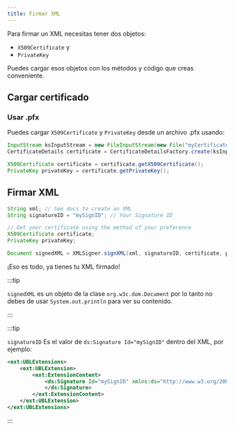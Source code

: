 ```yaml
---
title: Firmar XML
---
```


Para firmar un XML necesitas tener dos objetos:

- `X509Certificate` y
- `PrivateKey`

Puedes cargar esos objetos con los métodos y código que creas conveniente.

## Cargar certificado

### Usar .pfx

Puedes cargar `X509Certificate` y `PrivateKey` desde un archivo .pfx usando:

```java
InputStream ksInputStream = new FileInputStream(new File("myCertificate.pfx"));
CertificateDetails certificate = CertificateDetailsFactory.create(ksInputStream, "myCertificatePassword");

X509Certificate certificate = certificate.getX509Certificate();
PrivateKey privateKey = certificate.getPrivateKey();
```

## Firmar XML

```java {8}
String xml; // See docs to create an XML
String signatureID = "mySignID"; // Your Signature ID

// Get your certificate using the method of your preference
X509Certificate certificate;
PrivateKey privateKey;

Document signedXML = XMLSigner.signXML(xml, signatureID, certificate, privateKey);
```

¡Eso es todo, ya tienes tu XML firmado!

:::tip

`signedXML` es un objeto de la clase `org.w3c.dom.Document` por lo tanto no debes de usar `System.out.println` para ver su contenido.

:::

:::tip

`signatureID` Es el valor de `ds:Signature Id="mySignID"` dentro del XML, por ejemplo:

```xml {4}
<ext:UBLExtensions>
    <ext:UBLExtension>
        <ext:ExtensionContent>
            <ds:Signature Id="mySignID" xmlns:ds="http://www.w3.org/2000/09/xmldsig#">
            </ds:Signature>
        </ext:ExtensionContent>
    </ext:UBLExtension>
</ext:UBLExtensions>
```

:::
